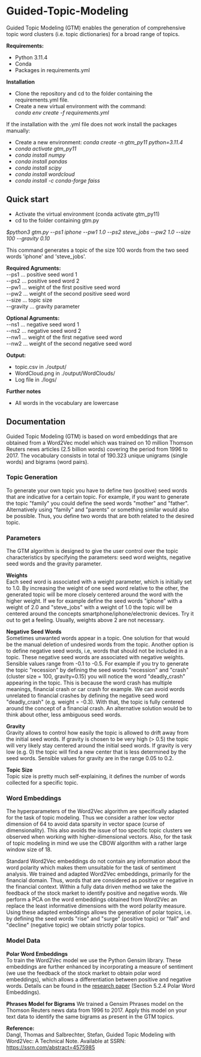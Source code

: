 # Guided-Topic-Modeling
Guided Topic Modeling (GTM) enables the generation of comprehensive topic word clusters (i.e. topic dictionaries) for a broad range of topics.

**Requirements:**  
* Python 3.11.4
* Conda
* Packages in requirements.yml

**Installation**  
* Clone the repository and cd to the folder containing the requirements.yml file.  
* Create a new virtual environment with the command:  
  *conda env create -f requirements.yml*  

If the installation with the .yml file does not work install the packages manually:  
* Create a new environment: *conda create -n gtm_py11 python=3.11.4*    
* *conda activate gtm_py11*  
* *conda install numpy*  
* *conda install pandas*  
* *conda install scipy*  
* *conda install wordcloud*  
* *conda install -c conda-forge faiss*  

## Quick start
* Activate the virtual environment (conda activate gtm_py11)
* cd to the folder containing gtm.py

*$python3 gtm.py --ps1 iphone --pw1 1.0 --ps2 steve_jobs --pw2 1.0 --size 100 --gravity 0.10*

This command generates a topic of the size 100 words from the two seed words 'iphone' and 'steve_jobs'. 

**Required Agruments:**  
--ps1      ... positive seed word 1  
--ps2      ... positive seed word 2  
--pw1      ... weight of the first positive seed word  
--pw2      ... weight of the second positive seed word  
--size     ... topic size  
--gravity  ... gravity parameter  

**Optional Agruments:**  
--ns1      ... negative seed word 1  
--ns2      ... negative seed word 2  
--nw1      ... weight of the first negative seed word  
--nw2      ... weight of the second negative seed word  

**Output:**  
* topic.csv in ./output/  
* WordCloud.png in ./output/WordClouds/  
* Log file in ./logs/  

**Further notes**  
* All words in the vocabulary are lowercase



## Documentation

Guided Topic Modeling (GTM) is based on word embeddings that are obtained from a Word2Vec model which was trained on 10 million Thomson Reuters news articles (2.5 billion words) covering the period from 1996 to 2017. The vocabulary consists in total of 190.323 unique unigrams (single words) and bigrams (word pairs).

### Topic Generation

To generate your own topic you have to define two (positive) seed words that are indicative for a certain topic. For example, if you want to generate the topic "family" you could define the seed words "mother" and "father". Alternatively using "family" and "parents" or something similar would also be possible. Thus, you define two words that are both related to the desired topic.

### Parameters  

The GTM algorithm is designed to give the user control over the topic characteristics by specifying the parameters: seed word weights, negative seed words and the gravity parameter.  

**Weights**  
Each seed word is associated with a weight parameter, which is initially set to 1.0. By increasing the weight of one seed word relative to the other, the generated topic will be more closely centered around the word with the higher weight. If we for example define the seed words "iphone" with a weight of 2.0 and "steve_jobs" with a weight of 1.0 the topic will be centered around the concepts smartphone/iphone/electronic devices. Try it out to get a feeling. Usually, weights above 2 are not necessary.

**Negative Seed Words**  
Sometimes unwanted words appear in a topic. One solution for that would be the manual deletion of undesired words from the topic. Another option is to define negative seed words, i.e, words that should not be included in a topic. These negative seed words are associated with negative weights. Sensible values range from -0.1 to -0.5. For example if you try to generate the topic "recession" by defining the seed words "recession" and "crash" (cluster size = 100, gravity=0.15) you will notice the word "deadly_crash" appearing in the topic. This is because the word crash has multiple meanings, financial crash or car crash for example. We can avoid words unrelated to financial crashes by defining the negative seed word "deadly_crash" (e.g. weight = -0.3). With that, the topic is fully centered around the concept of a financial crash. An alternative solution would be to think about other, less ambiguous seed words.

**Gravity**  
Gravity allows to control how easily the topic is allowed to drift away from the initial seed words. If gravity is chosen to be very high (> 0.5) the topic will very likely stay centered around the initial seed words. If gravity is very low (e.g. 0) the topic will find a new center that is less determined by the seed words. Sensible values for gravity are in the range 0.05 to 0.2.

**Topic Size**  
Topic size is pretty much self-explaining, it defines the number of words collected for a specific topic.


### Word Embeddings

The hyperparameters of the Word2Vec algorithm are specifically adapted for the task of topic modeling. Thus we consider a rather low vector dimension of 64 to avoid data sparsity in vector space (curse of dimensionality). This also avoids the issue of too specific topic clusters we observed when working with higher-dimensional vectors. Also, for the task of topic modeling in mind we use the CBOW algorithm with a rather large window size of 18.

Standard Word2Vec embeddings do not contain any information about the word polarity which makes them unsuitable for the task of sentiment analysis. We trained and adapted Word2Vec embeddings, primarily for the financial domain. Thus, words that are considered as positive or negative in the financial context. Within a fully data driven method we take the feedback of the stock market to identify positive and negative words. We perform a PCA on the word embeddings obtained from Word2Vec an replace the least informative dimensions with the word polarity measure. Using these adapted embeddings allows the generation of polar topics, i.e. by defining the seed words "rise" and "surge" (positive topic) or "fall" and "decline" (negative topic) we obtain strictly polar topics.

### Model Data

**Polar Word Embeddings**  
To train the Word2Vec model we use the Python Gensim library. These embeddings are further enhanced by incorporating a measure of sentiment (we use the feedback of the stock market to obtain polar word embeddings), which allows a differentiation between positive and negative words. Details can be found in the <a target="_blank" href="https://ssrn.com/abstract=4575985">research paper</a> (Section 5.2.4 Polar Word Embeddings).

**Phrases Model for Bigrams**
We trained a Gensim Phrases model on the Thomson Reuters news data from 1996 to 2017. Apply this model on your text data to identify the same bigrams as present in the GTM topics.


**Reference:**  
Dangl, Thomas and Salbrechter, Stefan, Guided Topic Modeling with Word2Vec: A Technical Note. Available at SSRN: <a target="_blank" href="https://ssrn.com/abstract=4575985">https://ssrn.com/abstract=4575985</a>
